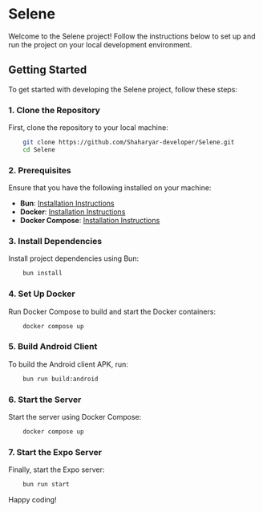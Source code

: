 # Selene

Welcome to the Selene project! Follow the instructions below to set up and run the project on your local development environment.

## Getting Started

To get started with developing the Selene project, follow these steps:

### 1. Clone the Repository

First, clone the repository to your local machine:
```bash
    git clone https://github.com/Shaharyar-developer/Selene.git
    cd Selene
```
### 2. Prerequisites

Ensure that you have the following installed on your machine:

- **Bun**: [Installation Instructions](https://bun.sh/)
- **Docker**: [Installation Instructions](https://docs.docker.com/get-docker/)
- **Docker Compose**: [Installation Instructions](https://docs.docker.com/compose/install/)

### 3. Install Dependencies

Install project dependencies using Bun:
```bash
    bun install
```
### 4. Set Up Docker

Run Docker Compose to build and start the Docker containers:
```bash
    docker compose up
```
### 5. Build Android Client

To build the Android client APK, run:
```bash
    bun run build:android
```
### 6. Start the Server

Start the server using Docker Compose:
```bash
    docker compose up
```
### 7. Start the Expo Server

Finally, start the Expo server:
```bash
    bun run start
```

Happy coding!
